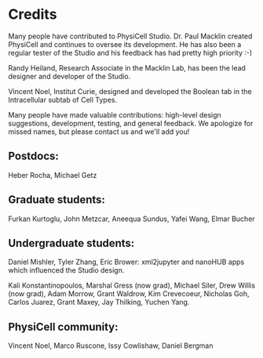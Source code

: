 # Credits

Many people have contributed to PhysiCell Studio. 
Dr. Paul Macklin created PhysiCell and
continues to oversee its development. He has also been a regular tester of the Studio and his feedback 
has had pretty high priority :-)

Randy Heiland, Research Associate in the Macklin Lab, has been the lead designer and developer of the Studio.

Vincent Noel, Institut Curie, designed and developed the Boolean tab in the Intracellular subtab of Cell Types.

Many people have made valuable contributions: high-level design suggestions, development, testing, and general feedback. We apologize for missed names, but please contact us and we'll add you!  

## Postdocs:
Heber Rocha, Michael Getz

## Graduate students:
Furkan Kurtoglu, John Metzcar, Aneequa Sundus, Yafei Wang, Elmar Bucher

## Undergraduate students:
Daniel Mishler, Tyler Zhang, Eric Brower: xml2jupyter and nanoHUB apps which influenced the Studio design.

Kali Konstantinopoulos, Marshal Gress (now grad), Michael Siler, Drew Willis (now grad),
Adam Morrow, Grant Waldrow, Kim Crevecoeur,
Nicholas Goh, Carlos Juarez, Grant Maxey, Jay Thilking, Yuchen Yang.

## PhysiCell community:
Vincent Noel, Marco Ruscone, Issy Cowlishaw, Daniel Bergman

